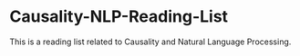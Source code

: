 # Causality-NLP-Reading-List
This is a reading list related to Causality and Natural Language Processing.
